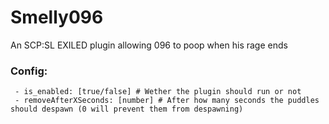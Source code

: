 # Smelly096
An SCP:SL EXILED plugin allowing 096 to poop when his rage ends
### Config:

```
 - is_enabled: [true/false] # Wether the plugin should run or not
 - removeAfterXSeconds: [number] # After how many seconds the puddles should despawn (0 will prevent them from despawning)
 ```
